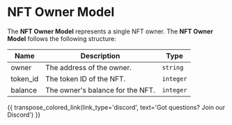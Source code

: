 # NFT Owner Model
The **NFT Owner Model** represents a single NFT owner. The **NFT Owner Model** follows the following structure:

| Name             | Description                               | Type      |
| ---------------- | ----------------------------------------- | --------- |
| owner            | The address of the owner.                | `string`  |
| token_id         | The token ID of the NFT.                 | `integer` |
| balance          | The owner's balance for the NFT.         | `integer` |

{{ transpose_colored_link(link_type='discord', text='Got questions?  Join our Discord') }}
